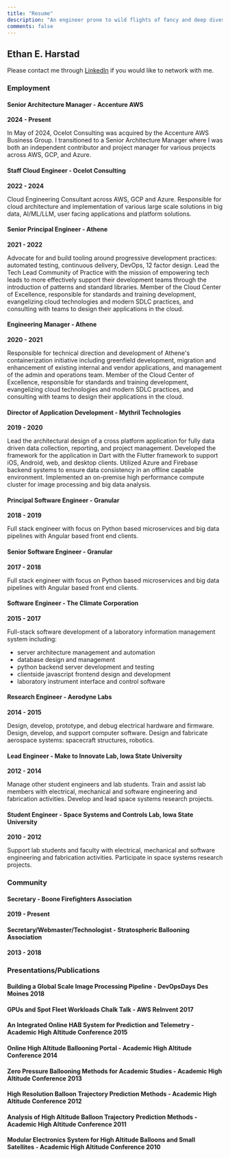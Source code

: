 ```yaml
---
title: "Resume"
description: "An engineer prone to wild flights of fancy and deep dives down Wikipedia until I learn something new."
comments: false
---
```


## Ethan E. Harstad

Please contact me through [LinkedIn](https://www.linkedin.com/in/ethanharstad/) if you would like to network with me.

### Employment

#### Senior Architecture Manager - Accenture AWS

**2024 - Present**

In May of 2024, Ocelot Consulting was acquired by the Accenture AWS Business Group. I transitioned to a Senior Architecture Manager where I was both an independent contributor and project manager for various projects across AWS, GCP, and Azure.

#### Staff Cloud Engineer - Ocelot Consulting

**2022 - 2024**

Cloud Engineering Consultant across AWS, GCP and Azure.
Responsible for cloud architecture and implementation of various large scale solutions in big data, AI/ML/LLM, user facing applications and platform solutions.

#### Senior Principal Engineer - Athene

**2021 - 2022**

Advocate for and build tooling around progressive development practices: automated testing, continuous delivery, DevOps, 12 factor design.
Lead the Tech Lead Community of Practice with the mission of empowering tech leads to more effectively support their development teams through the introduction of patterns and standard libraries.
Member of the Cloud Center of Excellence, responsible for standards and training development, evangelizing cloud technologies and modern SDLC practices, and consulting with teams to design their applications in the cloud.

#### Engineering Manager - Athene

**2020 - 2021**

Responsible for technical direction and development of Athene's containerization initiative including greenfield development, migration and enhancement of existing internal and vendor applications, and management of the admin and operations team.
Member of the Cloud Center of Excellence, responsible for standards and training development, evangelizing cloud technologies and modern SDLC practices, and consulting with teams to design their applications in the cloud.

#### Director of Application Development - Mythril Technologies

**2019 - 2020**

Lead the architectural design of a cross platform application for fully data driven data collection, reporting, and project management.
Developed the framework for the application in Dart with the Flutter framework to support iOS, Android, web, and desktop clients.
Utilized Azure and Firebase backend systems to ensure data consistency in an offline capable environment.
Implemented an on-premise high performance compute cluster for image processing and big data analysis.

#### Principal Software Engineer - Granular

**2018 - 2019**

Full stack engineer with focus on Python based microservices and big data pipelines with Angular based front end clients.

#### Senior Software Engineer - Granular

**2017 - 2018**

Full stack engineer with focus on Python based microservices and big data pipelines with Angular based front end clients.

#### Software Engineer - The Climate Corporation

**2015 - 2017**

Full-stack software development of a laboratory information management system including:
- server architecture management and automation
- database design and management
- python backend server development and testing
- clientside javascript frontend design and development
- laboratory instrument interface and control software

#### Research Engineer - Aerodyne Labs

**2014 - 2015**

Design, develop, prototype, and debug electrical hardware and firmware.
Design, develop, and support computer software.
Design and fabricate aerospace systems: spacecraft structures, robotics.

#### Lead Engineer - Make to Innovate Lab, Iowa State University

**2012 - 2014**

Manage other student engineers and lab students.
Train and assist lab members with electrical, mechanical and software engineering and fabrication activities.
Develop and lead space systems research projects.

#### Student Engineer - Space Systems and Controls Lab, Iowa State University

**2010 - 2012**

Support lab students and faculty with electrical, mechanical and software engineering and fabrication activities.
Participate in space systems research projects.

### Community

#### Secretary - Boone Firefighters Association

**2019 - Present**

#### Secretary/Webmaster/Technologist - Stratospheric Ballooning Association

**2013 - 2018**

### Presentations/Publications

#### Building a Global Scale Image Processing Pipeline - DevOpsDays Des Moines 2018

#### GPUs and Spot Fleet Workloads Chalk Talk - AWS ReInvent 2017

#### An Integrated Online HAB System for Prediction and Telemetry - Academic High Altitude Conference 2015

#### Online High Altitude Ballooning Portal - Academic High Altitude Conference 2014

#### Zero Pressure Ballooning Methods for Academic Studies - Academic High Altitude Conference 2013

#### High Resolution Balloon Trajectory Prediction Methods - Academic High Altitude Conference 2012

#### Analysis of High Altitude Balloon Trajectory Prediction Methods - Academic High Altitude Conference 2011

#### Modular Electronics System for High Altitude Balloons and Small Satellites - Academic High Altitude Conference 2010
